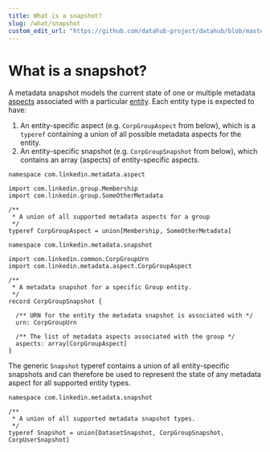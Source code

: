 ```yaml
---
title: What is a snapshot?
slug: /what/snapshot
custom_edit_url: "https://github.com/datahub-project/datahub/blob/master/docs/what/snapshot.md"
---
```


# What is a snapshot?

A metadata snapshot models the current state of one or multiple metadata [aspects](aspect.md) associated with a particular [entity](entity.md).
Each entity type is expected to have:

1. An entity-specific aspect (e.g. `CorpGroupAspect` from below), which is a `typeref` containing a union of all possible metadata aspects for the entity.
2. An entity-specific snapshot (e.g. `CorpGroupSnapshot` from below), which contains an array (aspects) of entity-specific aspects.

```
namespace com.linkedin.metadata.aspect

import com.linkedin.group.Membership
import com.linkedin.group.SomeOtherMetadata

/**
 * A union of all supported metadata aspects for a group
 */
typeref CorpGroupAspect = union[Membership, SomeOtherMetadata]
```

```
namespace com.linkedin.metadata.snapshot

import com.linkedin.common.CorpGroupUrn
import com.linkedin.metadata.aspect.CorpGroupAspect

/**
 * A metadata snapshot for a specific Group entity.
 */
record CorpGroupSnapshot {

  /** URN for the entity the metadata snapshot is associated with */
  urn: CorpGroupUrn

  /** The list of metadata aspects associated with the group */
  aspects: array[CorpGroupAspect]
}
```

The generic `Snapshot` typeref contains a union of all entity-specific snapshots and can therefore be used to represent the state of any metadata aspect for all supported entity types.

```
namespace com.linkedin.metadata.snapshot

/**
 * A union of all supported metadata snapshot types.
 */
typeref Snapshot = union[DatasetSnapshot, CorpGroupSnapshot, CorpUserSnapshot]
```

